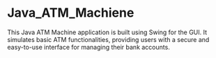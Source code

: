 # Java_ATM_Machiene
This Java ATM Machine application is built using Swing for the GUI. It simulates basic ATM functionalities, providing users with a secure and easy-to-use interface for managing their bank accounts.
